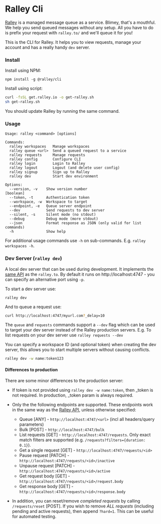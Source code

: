 # Ralley Cli

[Ralley](https://ralley.io) is a managed message queue as a service. Blimey, that's a mouthful. We help you send queued messages without any setup. All you have to do is prefix your request with `ralley.to/` and we'll queue it for you!

This is the CLI for Ralley. It helps you to view requests, manage your account and has a really handy `dev` server.


### Install

Install using NPM:

```
npm install -g @ralley/cli
```

Install using script:

```bash
curl -fsSL get.ralley.io -o get-ralley.sh
sh get-ralley.sh
```

You should update Ralley by running the same command.


### Usage

```
Usage: ralley <command> [options]

Commands:
  ralley workspaces   Manage workspaces
  ralley queue <url>  Send a queued request to a service
  ralley requests     Manage requests
  ralley config       Configure CLI
  ralley login        Login to Ralley
  ralley logout       Logout (and delete user config)
  ralley signup       Sign up to Ralley
  ralley dev          Start dev environment

Options:
  --version, -v    Show version number                                 [boolean]
  --token, -t      Authentication token
  --workspace, -w  Workspace to target
  --endpoint, -e   Queue server endpoint
  --dev            Send requests to dev server
  --silent, -s     Silent mode (no stdout)
  --debug          Debug mode (more stdout)
  --json           Format response as JSON (only valid for list commands)
  -h               Show help

```

For additional usage commands use `-h` on sub-commands. E.g. `ralley workspaces -h`.



### Dev Server (`ralley dev`)

A local dev server that can be used during development. It implements the [same API](https://ralley.io/docs) as the `ralley.to`. By default it runs on http://localhost:4747 - you can specify an alternative port using `-p`.

To start a dev server use:

```
ralley dev
```

And to queue a request use: 

```sh
curl http://localhost:4747/myurl.com?_delay=10
```

The `queue` and `requests` commands support a `--dev` flag which can be used to target your dev server instead of the Ralley production servers. E.g. To list requests on your dev server use `ralley requests --dev`

You can specify a workspace ID (and optional token) when creating the dev server, this allows you to start multiple servers without causing conflicts.

```sh
ralley dev -w name:token123
```


#### Differences to production

There are some minor differences to the production server:

 * If token is not provided using `ralley dev -w name:token`, then _token is not required. In production, _token param is always required.

 * Only the the following endpoints are supported. These endpoints work in the same way as the [Ralley API](https://ralley.io/docs), unless otherwise specified:

    * Queue [ANY] - `http://localhost:4747/<url>` (incl all headers/query parameters)
    * Bulk [POST] - `http://localhost:4747/bulk`
    * List requests [GET] - `http://localhost:4747/requests`. Only exact match filters are supported (e.g. `/requests?filters={duration: 0.1}`).
    * Get a single request [GET] - `http://localhost:4747/requests/<id>`
    * Pause request [PATCH] - `http://localhost:4747/requests/<id>/inactive`
    * Unpause request [PATCH] - `http://localhost:4747/requests/<id>/active`
    * Get request body [GET] - `http://localhost:4747/requests/<id>/request.body`
    * Get response body [GET] - `http://localhost:4747/requests/<id>/response.body`

* In addition, you can reset/remove *completed requests* by calling `/requests/reset` [POST]. If you wish to remove *ALL requests* (including pending and active requests), then append `?hard=1`. This can be useful for automated testing.
